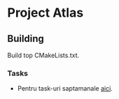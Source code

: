 # Project Atlas

## Building 

Build top CMakeLists.txt.

### Tasks
- Pentru task-uri saptamanale [aici](https://github.com/users/RaduC1234/projects/6/views/1).
